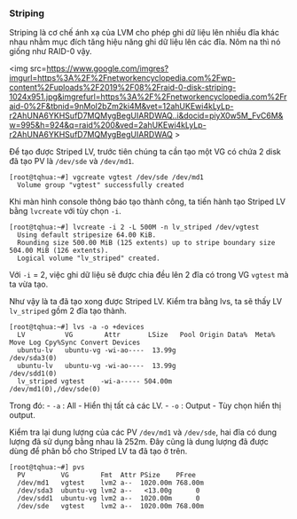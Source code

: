 
### Striping

Striping là cơ chế ánh xạ của LVM cho phép ghi dữ liệu lên nhiều đĩa khác nhau nhằm mục đích tăng hiệu năng ghi dữ liệu lên các đĩa. Nôm na thì nó giống như RAID-0 vậy. 

<img src=https://www.google.com/imgres?imgurl=https%3A%2F%2Fnetworkencyclopedia.com%2Fwp-content%2Fuploads%2F2019%2F08%2Fraid-0-disk-striping-1024x951.jpg&imgrefurl=https%3A%2F%2Fnetworkencyclopedia.com%2Fraid-0%2F&tbnid=9nMoI2bZm2ki4M&vet=12ahUKEwi4kLyLp-r2AhUNA6YKHSufD7MQMygBegUIARDWAQ..i&docid=piyX0w5M_FvC6M&w=995&h=924&q=raid%200&ved=2ahUKEwi4kLyLp-r2AhUNA6YKHSufD7MQMygBegUIARDWAQ >

Để tạo được Striped LV, trước tiên chúng ta cần tạo một VG có chứa 2 disk đã tạo PV là ``/dev/sde`` và ``/dev/md1``.

````
[root@tqhua:~#] vgcreate vgtest /dev/sde /dev/md1
  Volume group "vgtest" successfully created
````

Khi màn hình console thông báo tạo thành công, ta tiến hành tạo Striped LV bằng ``lvcreate`` với tùy chọn ``-i``.

````
[root@tqhua:~#] lvcreate -i 2 -L 500M -n lv_striped /dev/vgtest
  Using default stripesize 64.00 KiB.
  Rounding size 500.00 MiB (125 extents) up to stripe boundary size 504.00 MiB (126 extents).
  Logical volume "lv_striped" created.
````

Với ``-i`` = 2, việc ghi dữ liệu sẽ được chia đều lên 2 đĩa có trong VG ``vgtest`` mà ta vừa tạo.

Như vậy là ta đã tạo xong được Striped LV. Kiểm tra bằng lvs, ta sẽ thấy LV ``lv_striped`` gồm 2 đĩa tạo thành.

````
[root@tqhua:~#] lvs -a -o +devices
  LV          VG        Attr       LSize   Pool Origin Data%  Meta%  Move Log Cpy%Sync Convert Devices                
  ubuntu-lv   ubuntu-vg -wi-ao----  13.99g                                                     /dev/sda3(0)           
  ubuntu-lv   ubuntu-vg -wi-ao----  13.99g                                                     /dev/sdd1(0)           
  lv_striped vgtest    -wi-a----- 504.00m                                                     /dev/md1(0),/dev/sde(0)

````

Trong đó: 
	- ``-a`` : All - Hiển thị tất cả các LV.
	- ``-o`` : Output - Tùy chọn hiển thị output.

Kiểm tra lại dung lượng của các PV ``/dev/md1`` và ``/dev/sde``, hai đĩa có dung lượng đã sử dụng bằng nhau là 252m. Đây cũng là dung lượng đã được dùng để phân bổ cho Striped LV ta đã tạo ở trên.

````
[root@tqhua:~#] pvs
  PV         VG        Fmt  Attr PSize    PFree  
  /dev/md1   vgtest    lvm2 a--  1020.00m 768.00m
  /dev/sda3  ubuntu-vg lvm2 a--   <13.00g      0 
  /dev/sdd1  ubuntu-vg lvm2 a--  1020.00m      0 
  /dev/sde   vgtest    lvm2 a--  1020.00m 768.00m

````


